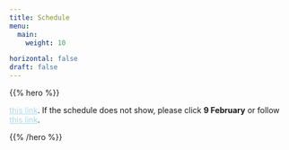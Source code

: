 ```yaml
---
title: Schedule
menu:
  main:
    weight: 10

horizontal: false
draft: false
---
```


{{% hero %}}

<!--
<a class="btn primary btn-lg" href="/schedule/schedule.ics">
    <svg class="icon icon-calendar"><use xlink:href="#calendar"></use></svg> ICal
</a>

<a class="btn primary btn-lg" href="https://firebasestorage.googleapis.com/v0/b/devfesttoulouse-1f1dc.appspot.com/o/schedule-en.pdf?alt=media&token=fe0e605e-8d09-482c-9ac8-fea31197c1ab">
    <svg class="icon icon-pdf"><use xlink:href="#pdf"></use></svg> PDF
</a>
-->

<a style="color: lightblue" href="https://forms.gle/xXK2vxUtnvzP2Nn3A">this link</a>.
If the schedule does not show, please click **9 February** or follow 
<a style="color: lightblue" href="https://www.reprozurich.org/schedule/#day_2023-02-09">this link</a>.

<!-- TODO: filter and search -->
{{% /hero %}}
